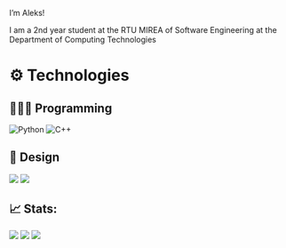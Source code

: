 I’m Aleks!

I am a 2nd year student at the RTU MIREA of Software Engineering at the Department of Computing Technologies

# ⚙️ Technologies

## 👨🏻‍💻 Programming

![Python](https://img.shields.io/badge/python-%233776AB.svg?style=for-the-badge&logo=python&logoColor=white)
![C++](https://img.shields.io/badge/C++-%2300599C.svg?style=for-the-badge&logo=c%2B%2B&logoColor=white)

## 🎨 Design
<img src="https://img.shields.io/badge/adobe%20-%23FF0000.svg?&style=for-the-badge&logo=adobe&logoColor=white">
<img src="https://img.shields.io/badge/blender%20-%23F5792A.svg?&style=for-the-badge&logo=blender&logoColor=white"/>

## 📈 Stats:
![](https://github-profile-summary-cards.vercel.app/api/cards/most-commit-language?username=Nikindrik&theme=tokyonight)
![](https://github-profile-summary-cards.vercel.app/api/cards/repos-per-language?username=Nikindrik&theme=tokyonight)
![](https://github-profile-summary-cards.vercel.app/api/cards/profile-details?username=Nikindrik&theme=tokyonight)
